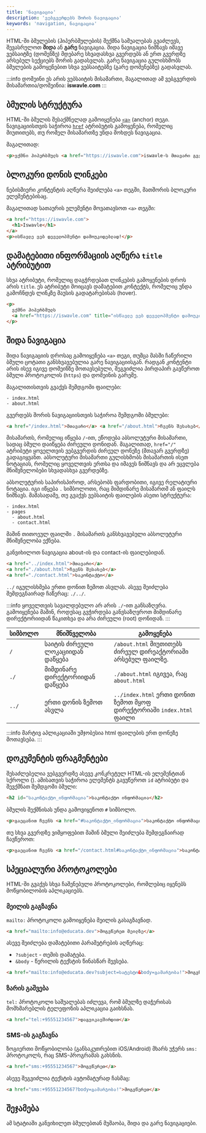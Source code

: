 ```yaml
---
title: 'ნავიგაცია'
description: 'ვებგვერდებს შორის ნავიგაცია'
keywords: 'navigation, ნავიგაცია'
---
```


HTML-ში ბმულების (ჰიპერბმულების) შექმნა საშუალებას გვაძლევს, შევასრულოთ **შიდა** ან **გარე** ნავიგაცია.
შიდა ნავიგაცია ნიშნავს იმავე ვებსაიტზე (დომენზე) მდებარე სხვადასხვა გვერდებს ან ერთ გვერდზე არსებულ სექციებს შორის გადასვლას.
გარე ნავიგაცია გულისხმობს ბმულების გამოყენებით სხვა ვებსაიტებზე (გარე დომენებზე) გადასვლას.

:::info
დომეინი ეს არის ვებსაიტის მისამართი, მაგალითად ამ ვებგვერდის მისამართია/დომეინია: **iswavle.com**
:::

## ბმულის სტრუქტურა

HTML-ში ბმულის შესაქმნელად გამოიყენება [`<a>`](https://developer.mozilla.org/en-US/docs/Web/HTML/Element/a) (anchor) თეგი.
ნავიგაციისთვის საჭიროა [`href`](https://developer.mozilla.org/en-US/docs/Web/HTML/Element/a#href) ატრიბუტის გამოყენება,
რომელიც მიუთითებს, თუ რომელ მისამართზე უნდა მოხდეს ნავიგაცია.

მაგალითად:

```html preview
<p>ვქმნი ჰიპერბმულს <a href="https://iswavle.com">iswavle-ს მთავარი გვერდისთვის</a></p>
```

## ბლოკური დონის ლინკები

ნებისმიერი კონტენტის აღწერა შეიძლება `<a>` თეგში, მათშორის ბლოკური ელემენტებისაც.

მაგალითად სათაურის ელემენტი მოვათავსოთ `<a>` თეგში:

```html preview
<a href="https://iswavle.com">
  <h1>Iswavle</h1>
</a>
<p>ისწავლე ვებ დეველოპმენტი დამოუკიდებლად!</p>
```

## დამატებითი ინფორმაციის აღწერა `title` ატრიბუტით

სხვა ატრიბუტი, რომელიც დაგჭრდებათ ლინკების გამოყენების დროს არის `title`. ეს ატრიბუტი მოიცავს
დამატებით კონტექტს, რომელიც უნდა გამოჩნდეს ლინკზე მაუსის გადატარებისას (hover).

```html preview
<p>
  ვქმნი ჰიპერბმულს
  <a href="https://iswavle.com" title="ისწავლე ვებ დეველოპმენტი დამოუკიდებლად!"> iswavle-ს მთავარი გვერდისთვის </a>
</p>
```

## შიდა ნავიგაცია

შიდა ნავიგაციის დროსაც გამოიყენება `<a>` თეგი, თუმცა მასში ჩაწერილი ბმული ცოტათი განსხვავებულია გარე ნავიგაციისგან.
რადგან კონტენტი არის ისევ იგივე დომეინზე მოთავსებული, შეგვიძლია პირდაპირ გავწეროთ ბმული პროტოკოლის (`https`) და დომეინის გარეშე.

მაგალითისთვის გვაქვს შემდგომი ფაილები:

```
- index.html
- about.html
```

გვერდებს შორის ნავიგაციისთვის საჭიროა შემდგომი ბმულები:

```html
<a href="/index.html">მთავარი</a> <a href="/about.html">ჩვენს შესახებ</a>
```

მისამართს, რომელიც იწყება `/`-ით, ეწოდება აბსოლუტური მისამართი, სადაც ბმული დაიწყება ძირეული დონიდან.
მაგალითად, `href="/"` ატრიბუტი ყოველთვის ვებგვერდის ძირეულ დონეზე (მთავარ გვერდზე) გადაგიყვანთ.
აბსოლუტური მისამართი გულისხმობს მისამართის ისეთ ნოტაციას, რომელიც ყოველთვის ერთსა და იმავეს ნიშნავს
და არ ეცვლება მნიშვნელობები სხვადასხვა გვერდებზე.

აბსოლუტურის საპირისპიროდ, არსებობს ფარდობითი, იგივე რელატიური ნოტაცია.
იგი იწყება `.` სიმბოლოთი, რაც მიმდინარე მისამართშ ან ფაილს ნიშნავს.
მაშასადამე, თუ გვაქვს ვებსაიტის ფაილების ასეთი სტრუქტურა:

```
- index.html
- pages
  - about.html
  - contact.html
```

მაშინ თითოეულ ფაილში `.` მისამართს განსხვავებული აბსოლუტური მნიშვნელობა ექნება.

<!-- TODO:ინტერაქციული მაგალითი -->

განვიხილოთ ნავიგაცია about-ის და contact-ის ფაილებიდან.

```html
<a href="../index.html">მთავარი</a>
<a href="./about.html">ჩვენს შესახებ</a>
<a href="./contact.html">საკონტაქტო</a>
```

`../` იგულისხმება ერთი დონით ზემოთ ასვლას. ასევე შეიძლება შემდეგნაირად ჩაწერაც: `./../`.

:::info
ყოველთვის სავალდებულო არ არის `./`-ით განსაზღვრა. გამოიყენება მაშინ, როდესაც გვჭირდება განვსაზღვროთ
მიმდინარე დირექტორიიდან წაკითხვა და არა ძირეული (root) დონიდან.
:::

| სიმბოლო | მნიშნველობა                       | გამოყენება                                                            |
| ------- | --------------------------------- | --------------------------------------------------------------------- |
| `/`     | საიტის ძირეული ლოკაციიდან დაწყება | `/about.html` მიუთითებს ძირეულ დირეაქტორიაში არსებულ ფაილზე.          |
| `./`    | მიმდინარე დირექტორიიდან დაწყება   | `./about.html` იგივეა, რაც `about.html`                               |
| `../`   | ერთი დონის ზემოთ ასვლა            | `../index.html` ერთი დონით ზემოთ მყოფ დირექტორიაში `index.html` ფაილი |

:::info
მარტივ აპლიკაციაში უმჯობესია html ფაილების ერთ დონეზე მოთავსება.
:::

<!-- TODO: გვჭირდება ამ ეტაპზე absolute vs relative ფეთების უფრო დეტალურად ახსნა? -->

## დოკუმენტის ფრაგმენტები

შესაძლებელია ვებგვერდზე ასევე კონკრეტულ HTML-ის ელემენტთან სქროლი (<!-- TODO: სქროლის ნაცვლად სხვა რა შეიძლება ჩავწეროთ? -->).
ამისათვის საჭიროა ელემენტს გავუწეროთ `id` ატრიბუტი და შევქმნათ შემდგომი ბმული:

```html
<h2 id="საკონტაქტო_ინფორმაცია">საკონტაქტო ინფორმაცია</h2>
```

ბმულის შექმნისას უნდა გამოვიყენოთ `#` სიმბოლო.

```html
<p>გაეცანით ჩვენს <a href="#საკონტაქტო_ინფორმაცია">საკონტაქტო ინფორმაციას</a></p>
```

თუ სხვა გვერდზე ვიმყოფებით მაშინ ბმული შეიძლება შემდეგნაირად ჩავწეროთ:

```html
<p>გაეცანით ჩვენს <a href="/contact.html#საკონტაქტო_ინფორმაცია">საკონტაქტო ინფორმაციას</a></p>
```

## სპეციალური პროტოკოლები

HTML-ში გვაქვს სხვა ჩაშენებული პროტოკოლები, რომლებიც იყენებს მოწყობილობის აპლიკაციებს.

### მეილის გაგზავნა

`mailto:` პროტოკოლი გამოიყენება მეილის გასაგზავნად.

```html preview
<a href="mailto:info@educata.dev">მოგვწერეთ მეილზე</a>
```

ასევე შეიძლება დამატებითი პარამეტრების აღწერაც:

- `?subject` - თემის დამატება.
- `&body` - წერილის ტექსტის წინასწარ შევსება.

```html preview
<a href="mailto:info@educata.dev?subject=სატესტო&body=გამარჯობა!">მოგვწერეთ მეილზე</a>
```

### ზარის გაშვება

`tel:` პროტოკოლი საშუალებას იძლევა, რომ ბმულზე დაჭერისას მომხმარებლის ტელეფონის აპლიკაცია გაიხსნას.

```html preview
<a href="tel:+95551234567">დაგვიკავშირდით</a>
```

### SMS-ის გაგზავნა

ზოგიერთი მოწყობილობა (განსაკუთრებით iOS/Android) მხარს უჭერს `sms:` პროტოკოლს, რაც SMS-პროგრამას გახსნის.

```html preview
<a href="sms:+95551234567">მოგვწერეთ</a>
```

ასევე შეგვიძლია ტექსტის ავტომატურად ჩასმაც:

```html preview
<a href="sms:+95551234567?body=გამარჯობა!">მოგვწერეთ</a>
```

## შეჯამება

ამ სტატიაში განვიხილეთ ბმულებთან მუშაობა, შიდა და გარე ნავიგაციები.
